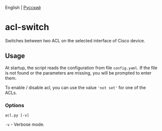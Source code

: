 English | [Русский](./README-ru.md)

# acl-switch
Switches between two ACL on the selected interface of Cisco device.

## Usage
At startup, the script reads the configuration from file ```config.yaml```. If the file is not found or the parameters are missing, you will be prompted to enter them.

To enable / disable acl, you can use the value ```'not set'``` for one of the ACLs.

### Options
```
acl.py [-v]
```

```-v``` - Verbose mode.
